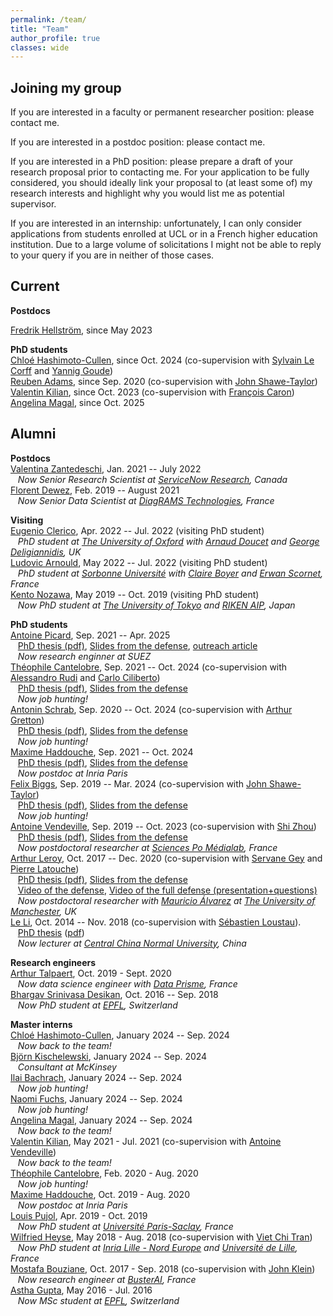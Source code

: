 ```yaml
---
permalink: /team/
title: "Team"
author_profile: true
classes: wide
---
```


## Joining my group

If you are interested in a faculty or permanent researcher position: please contact me.

If you are interested in a postdoc position: please contact me.

If you are interested in a PhD position: please prepare a draft of your research proposal prior to contacting me. For your application to be fully considered, you should ideally link your proposal to (at least some of) my research interests and highlight why you would list me as potential supervisor.

If you are interested in an internship: unfortunately, I can only consider applications from students enrolled at UCL or in a French higher education institution. Due to a large volume of solicitations I might not be able to reply to your query if you are in neither of those cases.

## Current

**Postdocs**   

[Fredrik Hellström](https://fredrikhellstrom.github.io), since May 2023              

**PhD students**   
[Chloé Hashimoto-Cullen](https://hashimotocullen.github.io), since Oct. 2024 (co-supervision with [Sylvain Le Corff](https://sylvainlc.github.io) and [Yannig Goude](https://www.imo.universite-paris-saclay.fr/~yannig.goude/about.html))     
[Reuben Adams](https://reubenadams.github.io), since Sep. 2020 (co-supervision with [John Shawe-Taylor](http://www0.cs.ucl.ac.uk/staff/J.Shawe-Taylor/))   
[Valentin Kilian](https://valentinkil.github.io), since Oct. 2023 (co-supervision with [François Caron](https://www.stats.ox.ac.uk/~caron/))     
[Angelina Magal](https://www.linkedin.com/in/angelina-magal-65096565/), since Oct. 2025     

<!-- **Visiting**        -->

<!-- **Research engineers**     -->
   

<!-- **Master interns**      --> 
  


## Alumni

**Postdocs**        
[Valentina Zantedeschi](http://vzantedeschi.com), Jan. 2021 -- July 2022       
&nbsp;&nbsp;&nbsp;*Now Senior Research Scientist at [ServiceNow Research](https://www.servicenow.com), Canada*        
[Florent Dewez](https://fdewez.github.io), Feb. 2019 -- August 2021         
&nbsp;&nbsp;&nbsp;*Now Senior Data Scientist at [DiagRAMS Technologies](https://diagrams-technologies.com), France*        

**Visiting**       
[Eugenio Clerico](https://scholar.google.com/citations?user=Q8byazcAAAAJ&hl=en), Apr. 2022 -- Jul. 2022 (visiting PhD student)      
&nbsp;&nbsp;&nbsp;*PhD student at [The University of Oxford](https://www.ox.ac.uk) with [Arnaud Doucet](https://www.stats.ox.ac.uk/~doucet/) and [George Deligiannidis](https://www.stats.ox.ac.uk/~deligian/), UK*       
[Ludovic Arnould](https://www.linkedin.com/in/ludovic-arnould/), May 2022 -- Jul. 2022 (visiting PhD student)      
&nbsp;&nbsp;&nbsp;*PhD student at [Sorbonne Université](https://www.sorbonne-universite.fr) with [Claire Boyer](https://scholar.google.fr/citations?user=UK7wNCwAAAAJ&hl=fr) and [Erwan Scornet](https://erwanscornet.github.io), France*       
[Kento Nozawa](https://nzw0301.github.io), May 2019 -- Oct. 2019 (visiting PhD student)      
&nbsp;&nbsp;&nbsp;*Now PhD student at [The University of Tokyo](https://www.u-tokyo.ac.jp/en/) and [RIKEN AIP](https://www.u-tokyo.ac.jp/en/), Japan*       

**PhD students**       
[Antoine Picard](https://www.linkedin.com/in/antoine-picard-3147a1212/), Sep. 2021 -- Apr. 2025         
&nbsp;&nbsp;&nbsp;[PhD thesis (pdf)](), [Slides from the defense](), [outreach article](https://www.inria.fr/fr/gaz-vert-algorithme-optimiser-methanisation)            
&nbsp;&nbsp;&nbsp;*Now research enginner at SUEZ*       
[Théophile Cantelobre](https://theophilec.github.io), Sep. 2021 -- Oct. 2024 (co-supervision with [Alessandro Rudi](https://www.di.ens.fr/~rudi/) and [Carlo Ciliberto](https://cciliber.github.io))          
&nbsp;&nbsp;&nbsp;[PhD thesis (pdf)](https://theses.hal.science/tel-04928744v1/document), [Slides from the defense]()            
&nbsp;&nbsp;&nbsp;*Now job hunting!*       
[Antonin Schrab](https://antoninschrab.github.io), Sep. 2020 -- Oct. 2024 (co-supervision with [Arthur Gretton](http://www.gatsby.ucl.ac.uk/~gretton/))     
&nbsp;&nbsp;&nbsp;[PhD thesis (pdf)](), [Slides from the defense]()            
&nbsp;&nbsp;&nbsp;*Now job hunting!*       
[Maxime Haddouche](https://maximehaddouche.github.io), Sep. 2021 -- Oct. 2024      
&nbsp;&nbsp;&nbsp;[PhD thesis (pdf)](https://maximehaddouche.github.io/files/139903_HADDOUCHE_2024_archivage-2.pdf), [Slides from the defense]()            
&nbsp;&nbsp;&nbsp;*Now postdoc at Inria Paris*       
[Felix Biggs](https://www.felixbiggs.com), Sep. 2019 -- Mar. 2024 (co-supervision with [John Shawe-Taylor](http://www0.cs.ucl.ac.uk/staff/J.Shawe-Taylor/))     
&nbsp;&nbsp;&nbsp;[PhD thesis (pdf)](https://felixbiggs.com/thesis.pdf), [Slides from the defense]()            
&nbsp;&nbsp;&nbsp;*Now job hunting!*       
[Antoine Vendeville](https://antoinevendeville.github.io/), Sep. 2019 -- Oct. 2023 (co-supervision with [Shi Zhou](https://wp.cs.ucl.ac.uk/shizhou/))     
&nbsp;&nbsp;&nbsp;[PhD thesis (pdf)](https://theses.hal.science/tel-04431872v1/document), [Slides from the defense]()            
&nbsp;&nbsp;&nbsp;*Now postdoctoral researcher at [Sciences Po Médialab](https://medialab.sciencespo.fr), France*       
[Arthur Leroy](https://arthur-leroy.netlify.app), Oct. 2017 -- Dec. 2020 (co-supervision with [Servane Gey](http://helios.mi.parisdescartes.fr/~gey/) and [Pierre Latouche](http://helios.mi.parisdescartes.fr/~platouch/))           
&nbsp;&nbsp;&nbsp;[PhD thesis (pdf)](https://arthur-leroy.netlify.app/files/Thesis-Arthur_LEROY.pdf), [Slides from the defense](https://arthur-leroy.netlify.app/files/slides_soutenance/slides_thesis.html#/)        
&nbsp;&nbsp;&nbsp;[Video of the defense](https://youtu.be/gAaKoKq9UDo), [Video of the full defense (presentation+questions)](https://youtu.be/6xpyS0tTSCo)      
&nbsp;&nbsp;&nbsp;*Now postdoctoral researcher with [Mauricio Álvarez](https://maalvarezl.github.io) at [The University of Manchester](https://www.manchester.ac.uk), UK*       
[Le Li](https://www.researchgate.net/scientific-contributions/2108172811_Le_Li), Oct. 2014 -- Nov. 2018 (co-supervision with [Sébastien Loustau](https://www.linkedin.com/in/sébastien-loustau-b57b4555/)).      
&nbsp;&nbsp;&nbsp;[PhD thesis](https://tel.archives-ouvertes.fr/tel-01970795/) ([pdf](https://tel.archives-ouvertes.fr/tel-01970795/document))            
&nbsp;&nbsp;&nbsp;*Now lecturer at [Central China Normal University](http://english.ccnu.edu.cn), China* 

**Research engineers**     
[Arthur Talpaert](https://www.linkedin.com/in/arthur-talpaert-04b446a5/), Oct. 2019 - Sept. 2020      
&nbsp;&nbsp;&nbsp;*Now data science engineer with [Data Prisme](https://www.data-prisme.com), France*		   
[Bhargav Srinivasa Desikan](https://github.com/bhargavvader/), Oct. 2016 -- Sep. 2018      
&nbsp;&nbsp;&nbsp;*Now PhD student at [EPFL](https://www.epfl.ch/en/), Switzerland*

**Master interns**         
[Chloé Hashimoto-Cullen](https://www.linkedin.com/in/hashimoto-cullen/?originalSubdomain=uk), January 2024 -- Sep. 2024      
&nbsp;&nbsp;&nbsp;*Now back to the team!*       
[Björn Kischelewski](https://www.linkedin.com/in/kischelewski/), January 2024 -- Sep. 2024      
&nbsp;&nbsp;&nbsp;*Consultant at McKinsey*       
[Ilai Bachrach](https://www.linkedin.com/in/ilaiadaya/), January 2024 -- Sep. 2024      
&nbsp;&nbsp;&nbsp;*Now job hunting!*       
[Naomi Fuchs](https://www.linkedin.com/in/naomi-fuchs-07348612b/?originalSubdomain=il), January 2024 -- Sep. 2024      
&nbsp;&nbsp;&nbsp;*Now job hunting!*       
[Angelina Magal](https://www.linkedin.com/in/angelina-magal-65096565/?originalSubdomain=uk), January 2024 -- Sep. 2024      
&nbsp;&nbsp;&nbsp;*Now back to the team!*       
[Valentin Kilian](https://valentinkil.github.io), May 2021 - Jul. 2021 (co-supervision with [Antoine Vendeville](https://antoinevendeville.github.io/))      
&nbsp;&nbsp;&nbsp;*Now back to the team!*       
[Théophile Cantelobre](https://theophilec.github.io), Feb. 2020 - Aug. 2020      
&nbsp;&nbsp;&nbsp;*Now job hunting!*      			     
[Maxime Haddouche](https://maximehaddouche.github.io), Oct. 2019 - Aug. 2020     
&nbsp;&nbsp;&nbsp;*Now postdoc at Inria Paris*       			     
[Louis Pujol](https://louis-pujol.github.io), Apr. 2019 - Oct. 2019    
&nbsp;&nbsp;&nbsp;*Now PhD student at [Université Paris-Saclay](https://www.universite-paris-saclay.fr), France*		     
[Wilfried Heyse](https://www.linkedin.com/in/wilfried-heyse-711008151/), May 2018 - Aug. 2018 (co-supervision with [Viet Chi Tran](https://perso.math.u-pem.fr/tran.viet-chi/))     
&nbsp;&nbsp;&nbsp;*Now PhD student at [Inria Lille - Nord Europe](https://www.inria.fr/fr/centre-inria-lille-nord-europe) and [Université de Lille](https://www.univ-lille.fr), France*     
[Mostafa Bouziane](https://www.linkedin.com/in/mostafa-b-49732b11b/), Oct. 2017 - Sep. 2018 (co-supervision with [John Klein](https://john-klein.github.io))     
&nbsp;&nbsp;&nbsp;*Now research engineer at [BusterAI](https://buster.ai), France*   
[Astha Gupta](https://www.linkedin.com/in/astha736/), May 2016 - Jul. 2016    
&nbsp;&nbsp;&nbsp;*Now MSc student at [EPFL](https://www.epfl.ch/fr/), Switzerland*    
